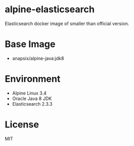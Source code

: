 # alpine-elasticsearch
Elasticsearch docker image of smaller than official version.

# Base Image
- anapsix/alpine-java:jdk8

# Environment
- Alpine Linux 3.4
- Oracle Java 8 JDK
- Elasticsearch 2.3.3

# License
MIT